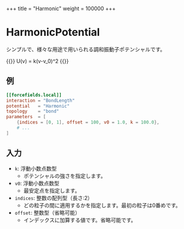 +++
title = "Harmonic"
weight = 100000
+++

# HarmonicPotential

シンプルで、様々な用途で用いられる調和振動子ポテンシャルです。

{{<katex display>}}
U(v) = k(v-v_0)^2
{{</katex>}}

## 例

```toml
[[forcefields.local]]
interaction = "BondLength"
potential   = "Harmonic"
topology    = "bond"
parameters  = [
    {indices = [0, 1], offset = 100, v0 = 1.0, k = 100.0},
    # ...
]
```

## 入力

- `k`: 浮動小数点数型
  - ポテンシャルの強さを指定します。
- `v0`: 浮動小数点数型
  - 最安定点を指定します。
- `indices`: 整数の配列型（長さ:2）
  - どの粒子の間に適用するかを指定します。最初の粒子は0番めです。
- `offset`: 整数型（省略可能）
  - インデックスに加算する値です。省略可能です。
